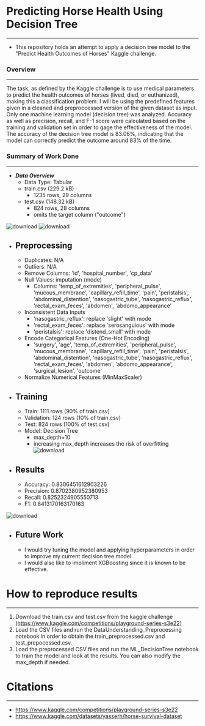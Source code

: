 # Predicting Horse Health Using Decision Tree
***************************************
- This repository holds an attempt to apply a decision tree model to the "Predict Health Outcomes of Horses" Kaggle challenge.

### Overview
***************************************
The task, as defined by the Kaggle challenge is to use medical parameters to predict the health outcomes of horses (lived, died, or euthanized), making this a classification problem. I will be using the predefined features given in a cleaned and preproccessed version of the given dataset as input. Only one machine learning model (decision tree) was analyzed. Accuracy as well as precision, recall, and F-1 score were calculated based on the training and validation set in order to gage the effectiveness of the model. The accuracy of the decision tree model is 83.06%, indicating that the model can correctly predict the outcome around 83% of the time.

### Summary of Work Done
***************************************
- ***Data Overview***
  - Data Type: Tabular
  - train.csv (229.2 kB)
    - 1235 rows, 29 columns
  - test.csv (148.32 kB)
    - 824 rows, 28 columns
    - omits the target column ("outcome")

![download](https://github.com/cpham893/DATA3402_KaggleChallenge/assets/143844689/9edb587f-d958-4bab-95b1-7a65f3b92d98)
![download](https://github.com/cpham893/DATA3402_KaggleChallenge/assets/143844689/04840dc0-5531-4be0-87d8-c38b7192560a)

- ## **Preprocessing**
  - Duplicates: N/A
  - Outliers: N/A
  - Remove Columns: 'id', 'hospital_number', 'cp_data' 
  - Null Values: imputation (mode)
    - Columns: 'temp_of_extremities', 'peripheral_pulse', 'mucous_membrane', 'capillary_refill_time', 'pain', 'peristalsis', 'abdominal_distention', 'nasogastric_tube', 'nasogastric_reflux', 'rectal_exam_feces', 'abdomen', 'abdomo_appearance'
  - Inconsistent Data Inputs
    - 'nasogastric_reflux': replace 'slight' with mode
    - 'rectal_exam_feces': replace 'serosanguious' with mode
    - 'peristalsis': replace 'distend_small' with mode
  - Encode Categorical Features (One-Hot Encoding)
    - 'surgery', 'age', 'temp_of_extremities', 'peripheral_pulse', 'mucous_membrane', 'capillary_refill_time', 'pain', 'peristalsis', 'abdominal_distention', 'nasogastric_tube', 'nasogastric_reflux', 'rectal_exam_feces', 'abdomen', 'abdomo_appearance', 'surgical_lesion', 'outcome'
  - Normalize Numerical Features (MinMaxScaler)   

- ## **Training**
    - Train: 1111 rows (90% of train.csv)
    - Validation: 124 rows (10% of train.csv)
    - Test: 824 rows (100% of test.csv)
    - Model: Decision Tree
      - max_depth=10
      - increasing max_depth increases the risk of overfitting
![download](https://github.com/cpham893/DATA3402_KaggleChallenge/assets/143844689/a307647c-b13e-4785-94c7-9a1bee21658d)

- ## **Results**
  - Accuracy: 0.8306451612903226
  - Precision: 0.8702380952380953
  - Recall: 0.8252324905550713
  - F1: 0.8413170163170163
    
![download](https://github.com/cpham893/DATA3402_KaggleChallenge/assets/143844689/bfceb230-dc6f-4258-b1ac-fcae3de01c7a)

- ## **Future Work**
  - I would try tuning the model and applying hyperparameters in order to improve my current decision tree model.
  - I would also like to impliment XGBoosting since it is known to be effective.
 
# How to reproduce results
***************************************
1. Download the train.csv and test.csv from the kaggle challenge (https://www.kaggle.com/competitions/playground-series-s3e22)
2. Load the CSV files and run the DataUnderstanding_Preprocessing notebook in order to obtain the train_preprocessed.csv and test_prepocessed.csv.
3. Load the preprocessed CSV files and run the ML_DecisionTree notebook to train the model and look at the results. You can also modify the max_depth if needed.

# Citations
***************************************
 - https://www.kaggle.com/competitions/playground-series-s3e22
 - https://www.kaggle.com/datasets/yasserh/horse-survival-dataset
